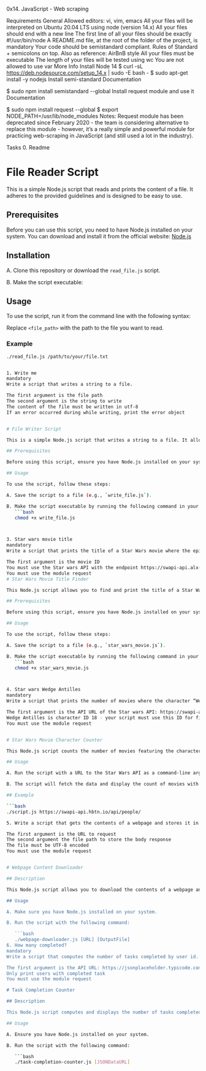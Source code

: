 0x14. JavaScript - Web scraping

Requirements
General
Allowed editors: vi, vim, emacs
All your files will be interpreted on Ubuntu 20.04 LTS using node (version 14.x)
All your files should end with a new line
The first line of all your files should be exactly #!/usr/bin/node
A README.md file, at the root of the folder of the project, is mandatory
Your code should be semistandard compliant. Rules of Standard + semicolons on top. Also as reference: AirBnB style
All your files must be executable
The length of your files will be tested using wc
You are not allowed to use var
More Info
Install Node 14
$ curl -sL https://deb.nodesource.com/setup_14.x | sudo -E bash -
$ sudo apt-get install -y nodejs
Install semi-standard
Documentation

$ sudo npm install semistandard --global
Install request module and use it
Documentation

$ sudo npm install request --global
$ export NODE_PATH=/usr/lib/node_modules
Notes: Request module has been deprecated since February 2020 - the team is considering alternative to replace this module - however, it’s a really simple and powerful module for practicing web-scraping in JavaScript (and still used a lot in the industry).

Tasks
0. Readme

# File Reader Script

This is a simple Node.js script that reads and prints the content of a file. It adheres to the provided guidelines and is designed to be easy to use.

## Prerequisites

Before you can use this script, you need to have Node.js installed on your system. You can download and install it from the official website: [Node.js](https://nodejs.org/)

## Installation

A. Clone this repository or download the `read_file.js` script.

B. Make the script executable:

## Usage

To use the script, run it from the command line with the following syntax:


Replace `<file_path>` with the path to the file you want to read.

### Example

```bash
./read_file.js /path/to/your/file.txt


1. Write me
mandatory
Write a script that writes a string to a file.

The first argument is the file path
The second argument is the string to write
The content of the file must be written in utf-8
If an error occurred during while writing, print the error object


# File Writer Script

This is a simple Node.js script that writes a string to a file. It allows you to specify the file path and the content to be written to the file via command-line arguments.

## Prerequisites

Before using this script, ensure you have Node.js installed on your system. You can download and install Node.js from the official website: [Node.js](https://nodejs.org/)

## Usage

To use the script, follow these steps:

A. Save the script to a file (e.g., `write_file.js`).

B. Make the script executable by running the following command in your terminal:
   ```bash
   chmod +x write_file.js



3. Star wars movie title
mandatory
Write a script that prints the title of a Star Wars movie where the episode number matches a given integer.

The first argument is the movie ID
You must use the Star wars API with the endpoint https://swapi-api.alx-tools.com/api/films/:id
You must use the module request
# Star Wars Movie Title Finder

This Node.js script allows you to find and print the title of a Star Wars movie based on the episode number you provide. It uses the 'request' module to make an HTTP request to the Star Wars API ('swapi-api.hbtn.io') to retrieve movie information.

## Prerequisites

Before using this script, ensure you have Node.js installed on your system. You can download and install Node.js from the official website: [Node.js](https://nodejs.org/)

## Usage

To use the script, follow these steps:

A. Save the script to a file (e.g., `star_wars_movie.js`).

B. Make the script executable by running the following command in your terminal:
   ```bash
   chmod +x star_wars_movie.js



4. Star wars Wedge Antilles
mandatory
Write a script that prints the number of movies where the character “Wedge Antilles” is present.

The first argument is the API URL of the Star wars API: https://swapi-api.alx-tools.com/api/films/
Wedge Antilles is character ID 18 - your script must use this ID for filtering the result of the API
You must use the module request


# Star Wars Movie Character Counter

This Node.js script counts the number of movies featuring the character Wedge Antilles in the Star Wars universe using data from the Star Wars API.

## Usage

A. Run the script with a URL to the Star Wars API as a command-line argument.

B. The script will fetch the data and display the count of movies with Wedge Antilles.

## Example

```bash
./script.js https://swapi-api.hbtn.io/api/people/

5. Write a script that gets the contents of a webpage and stores it in a file.

The first argument is the URL to request
The second argument the file path to store the body response
The file must be UTF-8 encoded
You must use the module request


# Webpage Content Downloader

## Description

This Node.js script allows you to download the contents of a webpage and save it to a file. It's a convenient tool for archiving web content for offline use or analysis.

## Usage

A. Make sure you have Node.js installed on your system.

B. Run the script with the following command:

   ```bash
   ./webpage-downloader.js [URL] [OutputFile]
6. How many completed?
mandatory
Write a script that computes the number of tasks completed by user id.

The first argument is the API URL: https://jsonplaceholder.typicode.com/todos
Only print users with completed task
You must use the module request

# Task Completion Counter

## Description

This Node.js script computes and displays the number of tasks completed by each user ID from a provided JSON data source. It's a handy tool for analyzing task completion statistics.

## Usage

A. Ensure you have Node.js installed on your system.

B. Run the script with the following command:

   ```bash
   ./task-completion-counter.js [JSONDataURL]

